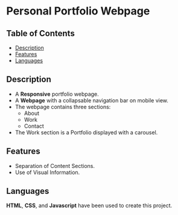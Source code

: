 # Personal Portfolio Webpage

## Table of Contents

-   [Description](#description)
-   [Features](#features)
-   [Languages](#languages)

## Description

- A **Responsive** portfolio webpage.
- A **Webpage** with a collapsable navigation bar on     mobile view.
- The webpage contains three sections:
   * About
   * Work
   * Contact
- The Work section is a Portfolio displayed with a carousel.

## Features

-   Separation of Content Sections.
-   Use of Visual Information.

## Languages

**HTML**, **CSS**, and **Javascript** have been used to create this project.